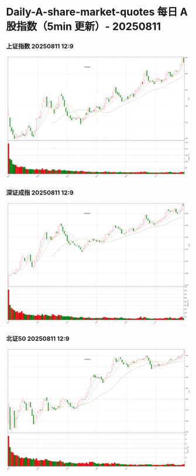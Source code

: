 
# Daily-A-share-market-quotes 每日 A 股指数（5min 更新）- 20250811

### 上证指数 20250811 12:9
![](./fig/2025/8/20250811-sh000001.png)

### 深证成指 20250811 12:9
![](./fig/2025/8/20250811-sz399001.png)

### 北证50 20250811 12:9
![](./fig/2025/8/20250811-bj899050.png)

